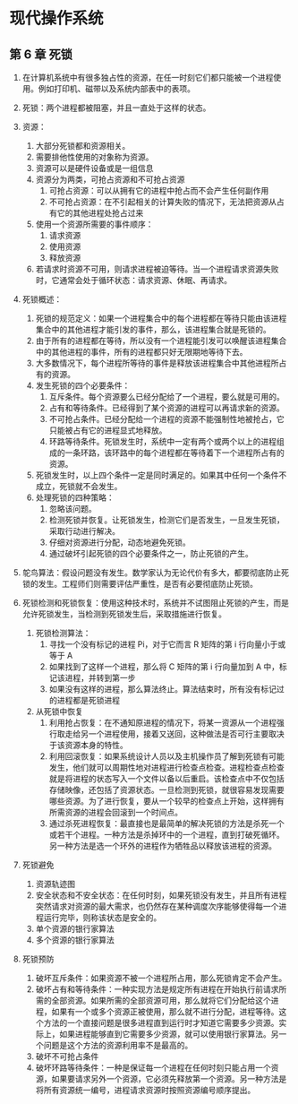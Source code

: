 # 现代操作系统

## 第 6 章 死锁

1. 在计算机系统中有很多独占性的资源，在任一时刻它们都只能被一个进程使用。例如打印机、磁带以及系统内部表中的表项。
2. 死锁：两个进程都被阻塞，并且一直处于这样的状态。
3. 资源：

    1. 大部分死锁都和资源相关。
    2. 需要排他性使用的对象称为资源。
    3. 资源可以是硬件设备或是一组信息
    4. 资源分为两类，可抢占资源和不可抢占资源
        1. 可抢占资源：可以从拥有它的进程中抢占而不会产生任何副作用
        2. 不可抢占资源：在不引起相关的计算失败的情况下，无法把资源从占有它的其他进程处抢占过来
    5. 使用一个资源所需要的事件顺序：
        1. 请求资源
        2. 使用资源
        3. 释放资源
    6. 若请求时资源不可用，则请求进程被迫等待。当一个进程请求资源失败时，它通常会处于循环状态：请求资源、休眠、再请求。

4. 死锁概述：

    1. 死锁的规范定义：如果一个进程集合中的每个进程都在等待只能由该进程集合中的其他进程才能引发的事件，那么，该进程集合就是死锁的。
    2. 由于所有的进程都在等待，所以没有一个进程能引发可以唤醒该进程集合中的其他进程的事件，所有的进程都只好无限期地等待下去。
    3. 大多数情况下，每个进程所等待的事件是释放该进程集合中其他进程所占有的资源。
    4. 发生死锁的四个必要条件：
        1. 互斥条件。每个资源要么已经分配给了一个进程，要么就是可用的。
        2. 占有和等待条件。已经得到了某个资源的进程可以再请求新的资源。
        3. 不可抢占条件。已经分配给一个进程的资源不能强制性地被抢占，它只能被占有它的进程显式地释放。
        4. 环路等待条件。死锁发生时，系统中一定有两个或两个以上的进程组成的一条环路，该环路中的每个进程都在等待着下一个进程所占有的资源。
    5. 死锁发生时，以上四个条件一定是同时满足的。如果其中任何一个条件不成立，死锁就不会发生。
    6. 处理死锁的四种策略：
        1. 忽略该问题。
        2. 检测死锁并恢复。让死锁发生，检测它们是否发生，一旦发生死锁，采取行动进行解决。
        3. 仔细对资源进行分配，动态地避免死锁。
        4. 通过破坏引起死锁的四个必要条件之一，防止死锁的产生。

5. 鸵鸟算法：假设问题没有发生。数学家认为无论代价有多大，都要彻底防止死锁的发生。工程师们则需要评估严重性，是否有必要彻底防止死锁。
6. 死锁检测和死锁恢复：使用这种技术时，系统并不试图阻止死锁的产生，而是允许死锁发生，当检测到死锁发生后，采取措施进行恢复。

    1. 死锁检测算法：
        1. 寻找一个没有标记的进程 Pi，对于它而言 R 矩阵的第 i 行向量小于或等于 A
        2. 如果找到了这样一个进程，那么将 C 矩阵的第 i 行向量加到 A 中，标记该进程，并转到第一步
        3. 如果没有这样的进程，那么算法终止。算法结束时，所有没有标记过的进程都是死锁进程
    2. 从死锁中恢复
        1. 利用抢占恢复：在不通知原进程的情况下，将某一资源从一个进程强行取走给另一个进程使用，接着又送回，这种做法是否可行主要取决于该资源本身的特性。
        2. 利用回滚恢复：如果系统设计人员以及主机操作员了解到死锁有可能发生，他们就可以周期性地对进程进行检查点检查。进程检查点检查就是将进程的状态写入一个文件以备以后重启。该检查点中不仅包括存储映像，还包括了资源状态。一旦检测到死锁，就很容易发现需要哪些资源。为了进行恢复，要从一个较早的检查点上开始，这样拥有所需资源的进程会回滚到一个时间点。
        3. 通过杀死进程恢复：最直接也是最简单的解决死锁的方法是杀死一个或若干个进程。一种方法是杀掉环中的一个进程，直到打破死循环。另一种方法是选一个环外的进程作为牺牲品以释放该进程的资源。

7. 死锁避免

    1. 资源轨迹图
    2. 安全状态和不安全状态：在任何时刻，如果死锁没有发生，并且所有进程突然请求对资源的最大需求，也仍然存在某种调度次序能够使得每一个进程运行完毕，则称该状态是安全的。
    3. 单个资源的银行家算法
    4. 多个资源的银行家算法

8. 死锁预防
    1. 破坏互斥条件：如果资源不被一个进程所占用，那么死锁肯定不会产生。
    2. 破坏占有和等待条件：一种实现方法是规定所有进程在开始执行前请求所需的全部资源。如果所需的全部资源可用，那么就将它们分配给这个进程，如果有一个或多个资源正被使用，那么就不进行分配，进程等待。这个方法的一个直接问题是很多进程直到运行时才知道它需要多少资源。实际上，如果进程能够直到它需要多少资源，就可以使用银行家算法。另一个问题是这个方法的资源利用率不是最高的。
    3. 破坏不可抢占条件
    4. 破坏环路等待条件：一种是保证每一个进程在任何时刻只能占用一个资源，如果要请求另外一个资源，它必须先释放第一个资源。另一种方法是将所有资源统一编号，进程请求资源时按照资源编号顺序提出。

